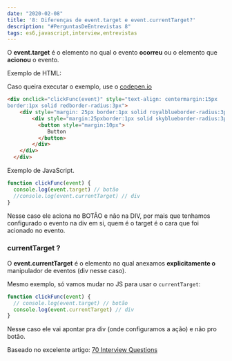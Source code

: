 ```yaml
---
date: "2020-02-08"
title: '8: Diferenças de event.target e event.currentTarget?'
description: "#PerguntasDeEntrevistas 8"
tags: es6,javascript,interview,entrevistas
---
```


O **event.target** é o elemento no qual o evento **ocorreu** ou o elemento que **acionou** o evento.

Exemplo de HTML:

Caso queira executar o exemplo, use o [codepen.io](http://codepen.io)

```html
<div onclick="clickFunc(event)" style="text-align: centermargin:15px
border:1px solid redborder-radius:3px">
    <div style="margin: 25px border:1px solid royalblueborder-radius:3px">
        <div style="margin:25pxborder:1px solid skyblueborder-radius:3px">
          <button style="margin:10px">
             Button
          </button>
        </div>
    </div>
  </div>
```

Exemplo de JavaScript.

```js
function clickFunc(event) {
  console.log(event.target) // botão
  //console.log(event.currentTarget) // div 
}

```

Nesse caso ele aciona no BOTÃO e não na DIV, por mais que tenhamos configurado o evento na div em si, quem é o target é o cara que foi acionado no evento.

### currentTarget ?

O **event.currentTarget** é o elemento no qual anexamos **explicitamente o** manipulador de eventos (div nesse caso).

Mesmo exemplo, só vamos mudar no JS para usar o `currentTarget`:

```js
function clickFunc(event) {
  // console.log(event.target) // botão
  console.log(event.currentTarget) // div 
}

```

Nesse caso ele vai apontar pra div (onde configuramos a ação) e não pro botão.

Baseado no excelente artigo: [70 Interview Questions](https://dev.to/macmacky/70-javascript-interview-questions-5gfi#14-whats-the-difference-between-and-)